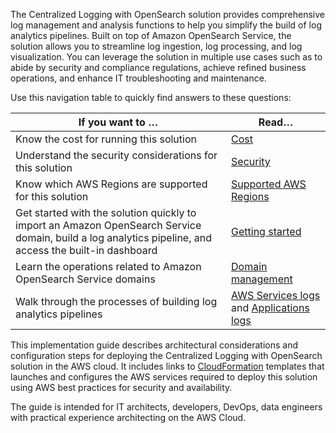 The Centralized Logging with OpenSearch solution provides comprehensive log management and analysis functions to help you simplify the build of log analytics pipelines. Built on top of Amazon OpenSearch Service, the solution allows you to streamline log ingestion, log processing, and log visualization. You can leverage the solution in multiple use cases such as to abide by security and compliance regulations, achieve refined business operations, and enhance IT troubleshooting and maintenance.

Use this navigation table to quickly find answers to these questions:

| If you want to … | Read… |
|----------|--------|
| Know the cost for running this solution | [Cost](./implementation-guide/plan-deployment/cost.md) |
| Understand the security considerations for this solution | [Security](./implementation-guide/plan-deployment/security.md) |
| Know which AWS Regions are supported for this solution | [Supported AWS Regions](./implementation-guide/plan-deployment/considerations.md) |
| Get started with the solution quickly to import an Amazon OpenSearch Service domain, build a log analytics pipeline, and access the built-in dashboard  | [Getting started](./implementation-guide/getting-started/index.md) |
| Learn the operations related to Amazon OpenSearch Service domains | [Domain management](./implementation-guide/domains/index.md) |
| Walk through the processes of building log analytics pipelines | [AWS Services logs](./implementation-guide/aws-services/index.md) and [Applications logs](./implementation-guide/applications/index.md) |


This implementation guide describes architectural considerations and configuration steps for deploying the Centralized Logging with OpenSearch solution in the AWS cloud. It includes links to [CloudFormation][cloudformation] templates that launches and configures the AWS services required to deploy this solution using AWS best practices for security and availability.

The guide is intended for IT architects, developers, DevOps, data engineers with practical experience architecting on the AWS Cloud.

[cloudformation]: https://aws.amazon.com/zh/cloudformation/

